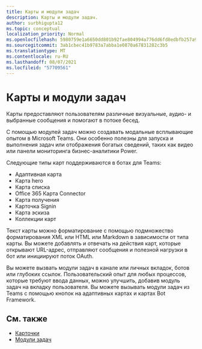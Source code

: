 ```yaml
---
title: Карты и модули задач
description: Карты и модули задач.
author: surbhigupta12
ms.topic: conceptual
localization_priority: Normal
ms.openlocfilehash: 5980759e1a6650dd801b92fae804994a776dd6fd8edbfb257a915f9092d7a1f9
ms.sourcegitcommit: 3ab1cbec41b9783a7abba1e0870a67831282c3b5
ms.translationtype: MT
ms.contentlocale: ru-RU
ms.lasthandoff: 08/07/2021
ms.locfileid: "57709561"
---
```

# <a name="cards-and-task-modules"></a>Карты и модули задач

Карты предоставляют пользователям различные визуальные, аудио- и выбранные сообщения и помогают в потоке бесед.

С помощью модулей задач можно создавать модальные всплывающие опытом в Microsoft Teams. Они особенно полезны для запуска и выполнения задач или отображения богатых сведений, таких как видео или панели мониторинга бизнес-аналитики Power.

Следующие типы карт поддерживаются в ботах для Teams:

* Адаптивная карта
* Карта hero
* Карта списка
* Office 365 Карта Connector
* Карта получения
* Карточка Signin
* Карта эскиза
* Коллекции карт

Текст карты можно форматирование с помощью подмножество форматирования XML или HTML или Markdown в зависимости от типа карты. Вы можете добавлять и отвечать на действия карт, которые открывают URL-адрес, отправляют сообщения и полезной нагрузки в бот или инициируют поток OAuth.

Вы можете вызвать модули задач в канале или личных вкладок, ботов или глубоких ссылок. Пользовательский опыт для любых процессов, которые требуют ввода данных, можно улучшить, добавив модуль задач на вкладку пользователя. Вы можете вызывать модули задач из Teams с помощью кнопок на адаптивных картах и картах Bot Framework.

## <a name="see-also"></a>См. также

* [Карточки](~/task-modules-and-cards/what-are-cards.md)
* [Модули задач](~/task-modules-and-cards/what-are-task-modules.md)

